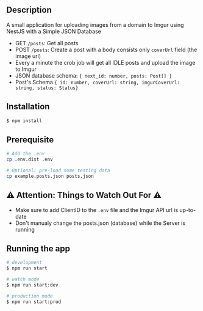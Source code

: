 ## Description

A small application for uploading images from a domain to Imgur using NestJS with a Simple JSON Database
-  GET   `/posts`: Get all posts
-  POST  `/posts`: Create a post with a body consists only `coverUrl` field (the image url)
-  Every a minute the crob job will get all IDLE posts and upload the image to Imgur
-  JSON database schema: `{ next_id: number, posts: Post[] }`
-  Post's Schema `{ id: number, coverUrl: string, imgurCoverUrl: string, status: Status}`

## Installation

```bash
$ npm install
```

## Prerequisite
```bash
# Add the .env
cp .env.dist .env

# Optional: pre-load some testing data
cp example.posts.json posts.json
```
## :warning: Attention: Things to Watch Out For :warning:
- Make sure to add ClientID to the `.env` file and the Imgur API url is up-to-date
- Don't manualy change the posts.json (database) while the Server is running


## Running the app
```bash
# development
$ npm run start

# watch mode
$ npm run start:dev

# production mode
$ npm run start:prod
```


